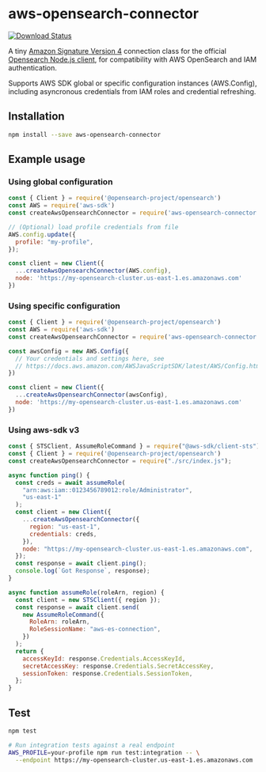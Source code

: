 # aws-opensearch-connector

[![Download Status](https://img.shields.io/npm/dm/aws-opensearch-connector.svg?style=flat-square)](https://www.npmjs.com/package/aws-opensearch-connector)

A tiny [Amazon Signature Version 4](https://www.npmjs.com/package/aws4) connection class for the official [Opensearch Node.js client](https://www.npmjs.com/package/@opensearch-project/opensearch), for compatibility with AWS OpenSearch and IAM authentication.

Supports AWS SDK global or specific configuration instances (AWS.Config), including asyncronous credentials from IAM roles and credential refreshing.

## Installation

```bash
npm install --save aws-opensearch-connector
```

## Example usage

### Using global configuration

```javascript
const { Client } = require('@opensearch-project/opensearch')
const AWS = require('aws-sdk')
const createAwsOpensearchConnector = require('aws-opensearch-connector')

// (Optional) load profile credentials from file
AWS.config.update({
  profile: "my-profile",
});

const client = new Client({
  ...createAwsOpensearchConnector(AWS.config),
  node: 'https://my-opensearch-cluster.us-east-1.es.amazonaws.com'
})
```

### Using specific configuration

```javascript
const { Client } = require('@opensearch-project/opensearch')
const AWS = require('aws-sdk')
const createAwsOpensearchConnector = require('aws-opensearch-connector')

const awsConfig = new AWS.Config({
  // Your credentials and settings here, see
  // https://docs.aws.amazon.com/AWSJavaScriptSDK/latest/AWS/Config.html#constructor-property
})

const client = new Client({
  ...createAwsOpensearchConnector(awsConfig),
  node: 'https://my-opensearch-cluster.us-east-1.es.amazonaws.com'
})

```

### Using aws-sdk v3

```javascript
const { STSClient, AssumeRoleCommand } = require("@aws-sdk/client-sts");
const { Client } = require('@opensearch-project/opensearch')
const createAwsOpensearchConnector = require("./src/index.js");

async function ping() {
  const creds = await assumeRole(
    "arn:aws:iam::0123456789012:role/Administrator",
    "us-east-1"
  );
  const client = new Client({
    ...createAwsOpensearchConnector({
      region: "us-east-1",
      credentials: creds,
    }),
    node: "https://my-opensearch-cluster.us-east-1.es.amazonaws.com",
  });
  const response = await client.ping();
  console.log(`Got Response`, response);
}

async function assumeRole(roleArn, region) {
  const client = new STSClient({ region });
  const response = await client.send(
    new AssumeRoleCommand({
      RoleArn: roleArn,
      RoleSessionName: "aws-es-connection",
    })
  );
  return {
    accessKeyId: response.Credentials.AccessKeyId,
    secretAccessKey: response.Credentials.SecretAccessKey,
    sessionToken: response.Credentials.SessionToken,
  };
}
```

## Test

```bash
npm test

# Run integration tests against a real endpoint
AWS_PROFILE=your-profile npm run test:integration -- \
  --endpoint https://my-opensearch-cluster.us-east-1.es.amazonaws.com
```
